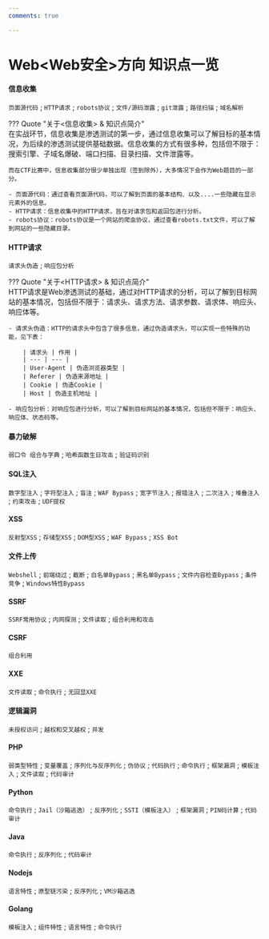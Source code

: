```yaml
---
comments: true

---
```


# Web<Web安全>方向 知识点一览

#### 信息收集

`页面源代码` ; `HTTP请求` ; `robots协议` ; `文件/源码泄露` ; `git泄露` ; `路径扫描` ; `域名解析`

??? Quote "关于<信息收集> & 知识点简介"  
    在实战环节，信息收集是渗透测试的第一步，通过信息收集可以了解目标的基本情况，为后续的渗透测试提供基础数据。信息收集的方式有很多种，包括但不限于：搜索引擎、子域名爆破、端口扫描、目录扫描、文件泄露等。  

    而在CTF比赛中，信息收集部分很少单独出现（签到除外），大多情况下会作为Web题目的一部分。  

    - 页面源代码：通过查看页面源代码，可以了解到页面的基本结构、以及....一些隐藏在显示元素外的信息。  
    - HTTP请求：信息收集中的HTTP请求，旨在对请求包和返回包进行分析。  
    - robots协议：robots协议是一个网站的爬虫协议，通过查看robots.txt文件，可以了解到网站的一些隐藏目录。  


#### HTTP请求

`请求头伪造` ; `响应包分析`

??? Quote "关于<HTTP请求> & 知识点简介"  
    HTTP请求是Web渗透测试的基础，通过对HTTP请求的分析，可以了解到目标网站的基本情况，包括但不限于：请求头、请求方法、请求参数、请求体、响应头、响应体等。  

    - 请求头伪造：HTTP的请求头中包含了很多信息，通过伪造请求头，可以实现一些特殊的功能，见下表：  

        | 请求头 | 作用 |
        | --- | --- |
        | User-Agent | 伪造浏览器类型 |
        | Referer | 伪造来源地址 |
        | Cookie | 伪造Cookie |
        | Host | 伪造主机地址 |

    - 响应包分析：对响应包进行分析，可以了解到目标网站的基本情况，包括但不限于：响应头、响应体、状态码等。  


#### 暴力破解

`弱口令 组合与字典` ; `哈希函数生日攻击` ; `验证码识别`

#### SQL注入

`数字型注入` ; `字符型注入` ; `盲注` ; `WAF Bypass` ; `宽字节注入` ; `报错注入` ; `二次注入` ; `堆叠注入` ; `约束攻击` ; `UDF提权`

#### XSS

`反射型XSS` ; `存储型XSS` ; `DOM型XSS` ; `WAF Bypass` ; `XSS Bot`

#### 文件上传

`Webshell` ; `前端绕过` ; `截断` ; `白名单Bypass` ; `黑名单Bypass` ; `文件内容检查Bypass` ; `条件竞争` ; `Windows特性Bypass`

#### SSRF

`SSRF常用协议` ; `内网探测` ; `文件读取` ; `组合利用和攻击`

#### CSRF

`组合利用`

#### XXE

`文件读取` ; `命令执行` ; `无回显XXE`

#### 逻辑漏洞

`未授权访问` ; `越权和交叉越权` ; `并发`

#### PHP

`弱类型特性` ; `变量覆盖` ; `序列化与反序列化` ; `伪协议` ; `代码执行` ; `命令执行` ; `框架漏洞` ; `模板注入` ; `文件读取` ; `代码审计`

#### Python

`命令执行` ; `Jail（沙箱逃逸）` ; `反序列化` ; `SSTI（模板注入）` ; `框架漏洞` ; `PIN码计算` ; `代码审计`

#### Java

`命令执行` ; `反序列化` ; `代码审计`

#### Nodejs

`语言特性` ; `原型链污染` ; `反序列化` ; `VM沙箱逃逸`

#### Golang

`模板注入` ; `组件特性` ; `语言特性` ; `命令执行`



